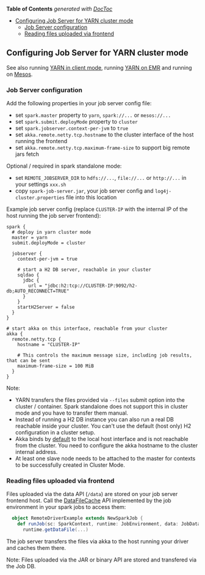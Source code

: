 <!-- START doctoc generated TOC please keep comment here to allow auto update -->
<!-- DON'T EDIT THIS SECTION, INSTEAD RE-RUN doctoc TO UPDATE -->
**Table of Contents**  *generated with [DocToc](https://github.com/thlorenz/doctoc)*

- [Configuring Job Server for YARN cluster mode](#configuring-job-server-for-yarn-cluster-mode)
  - [Job Server configuration](#job-server-configuration)
  - [Reading files uploaded via frontend](#reading-files-uploaded-via-frontend)

<!-- END doctoc generated TOC please keep comment here to allow auto update -->

## Configuring Job Server for YARN cluster mode

See also running [YARN in client mode](yarn.md), running [YARN on EMR](EMR.md) and running on [Mesos](mesos.md).

### Job Server configuration

Add the following properties in your job server config file:
- set `spark.master` property to `yarn`, `spark://...` or `mesos://...`
- set `spark.submit.deployMode` property to `cluster`
- set `spark.jobserver.context-per-jvm` to `true`
- set `akka.remote.netty.tcp.hostname` to the cluster interface of the host running the frontend
- set `akka.remote.netty.tcp.maximum-frame-size` to support big remote jars fetch

Optional / required in spark standalone mode:
- set `REMOTE_JOBSERVER_DIR` to `hdfs://...`, `file://...` or `http://...` in your settings `xxx.sh`
- copy `spark-job-server.jar`, your job server config and `log4j-cluster.properties` file into this location

Example job server config (replace `CLUSTER-IP` with the internal IP of the host running the job server frontend):

    spark {
      # deploy in yarn cluster mode
      master = yarn
      submit.deployMode = cluster

      jobserver {
        context-per-jvm = true

        # start a H2 DB server, reachable in your cluster
        sqldao {
          jdbc {
            url = "jdbc:h2:tcp://CLUSTER-IP:9092/h2-db;AUTO_RECONNECT=TRUE"
          }
        }
        startH2Server = false
      }
    }

    # start akka on this interface, reachable from your cluster
    akka {
      remote.netty.tcp {
        hostname = "CLUSTER-IP"

        # This controls the maximum message size, including job results, that can be sent
        maximum-frame-size = 100 MiB
      }
    }

Note:
- YARN transfers the files provided via `--files` submit option into the cluster / container. Spark standalone does not support this in cluster mode and you have to transfer them manual.
- Instead of running a H2 DB instance you can also run a real DB reachable inside your cluster. You can't use the default (host only) H2 configuration in a cluster setup.
- Akka binds by [default](../job-server/src/main/resources/application.conf) to the local host interface and is not reachable from the cluster. You need to configure the akka hostname to the cluster internal address.
- At least one slave node needs to be attached to the master for contexts to be successfully created in Cluster Mode.

### Reading files uploaded via frontend

Files uploaded via the data API (`/data`) are stored on your job server frontend host.
Call the [DataFileCache](../job-server-api/src/main/scala/spark/jobserver/api/SparkJobBase.scala) API implemented by the job environment in your spark jobs to access them:

```scala
  object RemoteDriverExample extends NewSparkJob {
    def runJob(sc: SparkContext, runtime: JobEnvironment, data: JobData): JobOutput =
      runtime.getDataFile(...)
```

The job server transfers the files via akka to the host running your driver and caches them there.

Note: Files uploaded via the JAR or binary API are stored and transfered via the Job DB.
